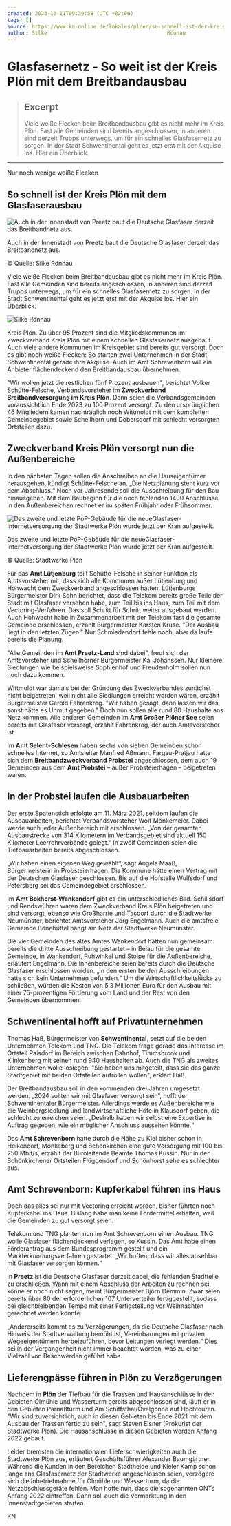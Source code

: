 ```yaml
---
created: 2023-10-11T09:39:58 (UTC +02:00)
tags: []
source: https://www.kn-online.de/lokales/ploen/so-schnell-ist-der-kreis-ploen-mit-dem-glasfaserausbau-YEEWO76B5YKEYOTX66DSY2T5XE.html
author: Silke                                       Rönnau
---
```


# Glasfasernetz - So weit ist der Kreis Plön mit dem Breitbandausbau

> ## Excerpt
> Viele weiße Flecken beim Breitbandausbau gibt es nicht mehr im Kreis Plön. Fast alle Gemeinden sind bereits angeschlossen, in anderen sind derzeit Trupps unterwegs, um für ein schnelles Glasfasernetz zu sorgen. In der Stadt Schwentinental geht es jetzt erst mit der Akquise los. Hier ein Überblick.

---
Nur noch wenige weiße Flecken

## So schnell ist der Kreis Plön mit dem Glasfaserausbau

![Auch in der Innenstadt von Preetz baut die Deutsche Glasfaser derzeit das Breitbandnetz aus.](https://www.kn-online.de/resizer/mUfETqPUjTudMFPEuPVZl3nAar0=/428x285/filters:quality(70):format(webp)/cloudfront-eu-central-1.images.arcpublishing.com/madsack/QGPV2DGAHVLE7HSGC5VV7TKOO4.jpg)



Auch in der Innenstadt von Preetz baut die Deutsche Glasfaser derzeit das Breitbandnetz aus.

© Quelle: Silke Rönnau

Viele weiße Flecken beim Breitbandausbau gibt es nicht mehr im Kreis Plön. Fast alle Gemeinden sind bereits angeschlossen, in anderen sind derzeit Trupps unterwegs, um für ein schnelles Glasfasernetz zu sorgen. In der Stadt Schwentinental geht es jetzt erst mit der Akquise los. Hier ein Überblick.

![Silke                                       Rönnau ](https://www.kn-online.de/resizer/xNUGni7OPnLZ0oqQ_-pNEYWjuJ0=/56x56/filters:quality(70):format(webp)/s3.amazonaws.com/arc-authors/madsack/f52e5e83-3e01-473c-82b4-008eada5bc01.png)


Kreis Plön. Zu über 95 Prozent sind die Mitgliedskommunen im Zweckverband Kreis Plön mit einem schnellen Glasfasernetz ausgebaut. Auch viele andere Kommunen im Kreisgebiet sind bereits gut versorgt. Doch es gibt noch weiße Flecken: So starten zwei Unternehmen in der Stadt Schwentinental gerade ihre Akquise. Auch im Amt Schrevenborn will ein Anbieter flächendeckend den Breitbandausbau übernehmen.

"Wir wollen jetzt die restlichen fünf Prozent ausbauen", berichtet Volker Schütte-Felsche, Verbandsvorsteher im **Zweckverband Breitbandversorgung im Kreis Plön**. Dann seien die Verbandsgemeinden voraussichtlich Ende 2023 zu 100 Prozent versorgt. Zu den ursprünglichen 46 Mitgliedern kamen nachträglich noch Wittmoldt mit dem kompletten Gemeindegebiet sowie Schellhorn und Dobersdorf mit schlecht versorgten Ortsteilen dazu.

## Zweckverband Kreis Plön versorgt nun die Außenbereiche

In den nächsten Tagen sollen die Anschreiben an die Hauseigentümer herausgehen, kündigt Schütte-Felsche an. „Die Netzplanung steht kurz vor dem Abschluss.“ Noch vor Jahresende soll die Ausschreibung für den Bau hinausgehen. Mit dem Baubeginn für die noch fehlenden 1400 Anschlüsse in den Außenbereichen rechnet er im späten Frühjahr oder Frühsommer.

![Das zweite und letzte PoP-Gebäude für die neueGlasfaser-Internetversorgung der Stadtwerke Plön wurde jetzt per Kran aufgestellt.](https://www.kn-online.de/resizer/hPIExp1x0il2VcgCnLgv3jX731o=/428x642/filters:quality(70):format(webp)/cloudfront-eu-central-1.images.arcpublishing.com/madsack/O46UTOHR46CHGFILTEWUFJANNU.jpg)

Das zweite und letzte PoP-Gebäude für die neueGlasfaser-Internetversorgung der Stadtwerke Plön wurde jetzt per Kran aufgestellt.

© Quelle: Stadtwerke Plön

Für das **Amt Lütjenburg** teilt Schütte-Felsche in seiner Funktion als Amtsvorsteher mit, dass sich alle Kommunen außer Lütjenburg und Hohwacht dem Zweckverband angeschlossen hatten. Lütjenburgs Bürgermeister Dirk Sohn berichtet, dass die Telekom bereits große Teile der Stadt mit Glasfaser versehen habe, zum Teil bis ins Haus, zum Teil mit dem Vectoring-Verfahren. Das soll Schritt für Schritt weiter ausgebaut werden. Auch Hohwacht habe in Zusammenarbeit mit der Telekom fast die gesamte Gemeinde erschlossen, erzählt Bürgermeister Karsten Kruse. "Der Ausbau liegt in den letzten Zügen." Nur Schmiedendorf fehle noch, aber da laufe bereits die Planung.

"Alle Gemeinden im **Amt Preetz-Land** sind dabei", freut sich der Amtsvorsteher und Schellhorner Bürgermeister Kai Johanssen. Nur kleinere Siedlungen wie beispielsweise Sophienhof und Freudenholm sollen nun noch dazu kommen.

Wittmoldt war damals bei der Gründung des Zweckverbandes zunächst nicht beigetreten, weil nicht alle Siedlungen erreicht worden wären, erzählt Bürgermeister Gerold Fahrenkrog. "Wir haben gesagt, dann lassen wir das, sonst hätte es Unmut gegeben." Doch nun sollen alle rund 80 Haushalte ans Netz kommen. Alle anderen Gemeinden im **Amt Großer Plöner See** seien bereits mit Glasfaser versorgt, erzählt Fahrenkrog, der auch Amtsvorsteher ist.

Im **Amt Selent-Schlesen** haben sechs von sieben Gemeinden schon schnelles Internet, so Amtsleiter Manfred Aßmann. Fargau-Pratjau hatte sich dem **Breitbandzweckverband Probstei** angeschlossen, dem auch 19 Gemeinden aus dem **Amt Probstei** – außer Probsteierhagen – beigetreten waren.

## In der Probstei laufen die Ausbauarbeiten

Der erste Spatenstich erfolgte am 11. März 2021, seitdem laufen die Ausbauarbeiten, berichtet Verbandsvorsteher Wolf Mönkemeier. Dabei werde auch jeder Außenbereich mit erschlossen. „Von der gesamten Ausbaustrecke von 314 Kilometern im Verbandsgebiet sind aktuell 150 Kilometer Leerrohrverbände gelegt.“ In zwölf Gemeinden seien die Tiefbauarbeiten bereits abgeschlossen.

„Wir haben einen eigenen Weg gewählt“, sagt Angela Maaß, Bürgermeisterin in Probsteierhagen. Die Kommune hätte einen Vertrag mit der Deutschen Glasfaser geschlossen. Bis auf die Hofstelle Wulfsdorf und Petersberg sei das Gemeindegebiet erschlossen.

Im **Amt Bokhorst-Wankendorf** gibt es ein unterschiedliches Bild. Schillsdorf und Rendswühren waren dem Zweckverband Kreis Plön beigetreten und sind versorgt, ebenso wie Großharrie und Tasdorf durch die Stadtwerke Neumünster, berichtet Amtsvorsteher Jörg Engelmann. Auch die amtsfreie Gemeinde Bönebüttel hängt am Netz der Stadtwerke Neumünster.

Die vier Gemeinden des altes Amtes Wankendorf hätten nun gemeinsam bereits die dritte Ausschreibung gestartet – in Belau für die gesamte Gemeinde, in Wankendorf, Ruhwinkel und Stolpe für die Außenbereiche, erläutert Engelmann. Die Innenbereiche seien bereits durch die Deutsche Glasfaser erschlossen worden. „In den ersten beiden Ausschreibungen hatte sich kein Unternehmen gefunden.“ Um die Wirtschaftlichkeitslücke zu schließen, würden die Kosten von 5,3 Millionen Euro für den Ausbau mit einer 75-prozentigen Förderung vom Land und der Rest von den Gemeinden übernommen.

## Schwentinental hofft auf Privatunternehmen

Thomas Haß, Bürgermeister von **Schwentinental**, setzt auf die beiden Unternehmen Telekom und TNG. Die Telekom frage gerade das Interesse im Ortsteil Raisdorf im Bereich zwischen Bahnhof, Timmsbrook und Klinkenberg mit seinen rund 940 Haushalten ab. Auch die TNG als zweites Unternehmen wolle loslegen. "Sie haben uns mitgeteilt, dass sie das ganze Stadtgebiet mit beiden Ortsteilen aufrollen wollen", erklärt Haß.

Der Breitbandausbau soll in den kommenden drei Jahren umgesetzt werden. „2024 sollten wir mit Glasfaser versorgt sein“, hofft der Schwentinentaler Bürgermeister. Allerdings werde es Außenbereiche wie die Weinbergsiedlung und landwirtschaftliche Höfe in Klausdorf geben, die schlecht zu erreichen seien. „Deshalb haben wir selbst eine Expertise in Auftrag gegeben, wie ein möglicher Anschluss aussehen könnte.“

Das **Amt Schrevenborn** hatte durch die Nähe zu Kiel bisher schon in Heikendorf, Mönkeberg und Schönkirchen eine gute Versorgung mit 100 bis 250 Mbit/s, erzählt der Büroleitende Beamte Thomas Kussin. Nur in den Schönkirchener Ortsteilen Flüggendorf und Schönhorst sehe es schlechter aus.

## Amt Schrevenborn: Kupferkabel führen ins Haus

Doch das alles sei nur mit Vectoring erreicht worden, bisher führten noch Kupferkabel ins Haus. Bislang habe man keine Fördermittel erhalten, weil die Gemeinden zu gut versorgt seien.

Telekom und TNG planten nun im Amt Schrevenborn einen Ausbau. TNG wolle Glasfaser flächendeckend verlegen, so Kussin. Das Amt habe einen Förderantrag aus dem Bundesprogramm gestellt und ein Markterkundungsverfahren gestartet. „Wir hoffen, dass wir alles absehbar mit Glasfaser versorgen können.“

In **Preetz** ist die Deutsche Glasfaser derzeit dabei, die fehlenden Stadtteile zu erschließen. Wann mit einem Abschluss der Arbeiten zu rechnen sei, könne er noch nicht sagen, meint Bürgermeister Björn Demmin. Zwar seien bereits über 80 der erforderlichen 107 Unterverteiler fertiggestellt, sodass bei gleichbleibenden Tempo mit einer Fertigstellung vor Weihnachten gerechnet werden könnte.

„Andererseits kommt es zu Verzögerungen, da die Deutsche Glasfaser nach Hinweis der Stadtverwaltung bemüht ist, Vereinbarungen mit privaten Wegeeigentümern herbeizuführen, bevor Leitungen verlegt werden.“ Dies sei in der Vergangenheit nicht immer beachtet worden, was zu einer Vielzahl von Beschwerden geführt habe.

## Lieferengpässe führen in Plön zu Verzögerungen

Nachdem in **Plön** der Tiefbau für die Trassen und Hausanschlüsse in den Gebieten Ölmühle und Wasserturm bereits abgeschlossen sind, läuft er in den Gebieten Parnaßturm und Am Schiffsthal/Övelgönne auf Hochtouren. "Wir sind zuversichtlich, auch in diesen Gebieten bis Ende 2021 mit dem Ausbau der Trassen fertig zu sein", sagt Steven Eisner (Prokurist der Stadtwerke Plön). Die Hausanschlüsse in diesen Gebieten werden Anfang 2022 gebaut.

Leider bremsten die internationalen Lieferschwierigkeiten auch die Stadtwerke Plön aus, erläutert Geschäftsführer Alexander Baumgärtner. Während die Kunden in den Bereichen Stadtheide und Kieler Kamp schon lange ans Glasfasernetz der Stadtwerke angeschlossen seien, verzögere sich die Inbetriebnahme für Ölmühle und Wasserturm, da die Netzabschlussgeräte fehlen. Man hoffe nun, dass die sogenannten ONTs Anfang 2022 eintreffen. Dann soll auch die Vermarktung in den Innenstadtgebieten starten.

KN
